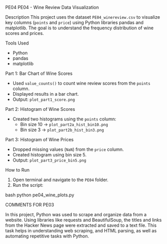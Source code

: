 PE04
PE04 - Wine Review Data Visualization

Description
This project uses the dataset `PE04_winereview.csv` to visualize key columns (`points` and `price`) using Python libraries pandas and matplotlib. The goal is to understand the frequency distribution of wine scores and prices.

Tools Used
- Python
- pandas
- matplotlib

Part 1: Bar Chart of Wine Scores
- Used `value_counts()` to count wine review scores from the `points` column.
- Displayed results in a bar chart.
- Output: `plot_part1_score.png`
  
Part 2: Histogram of Wine Scores
- Created two histograms using the `points` column:
  - Bin size 10 → `plot_part2a_hist_bin10.png`
  - Bin size 3  → `plot_part2b_hist_bin3.png`

Part 3: Histogram of Wine Prices
- Dropped missing values (`NaN`) from the `price` column.
- Created histogram using bin size 5.
- Output: `plot_part3_price_bin5.png`

How to Run
1. Open terminal and navigate to the `PE04` folder.
2. Run the script:

bash
python pe04_wine_plots.py



COMMENTS FOR PE03

In this project, Python was used to scrape and organize data from a website. Using libraries like requests and BeautifulSoup, the titles and links from the Hacker News page were extracted and saved to a text file.
This task helps in understanding web scraping, and HTML parsing, as well as automating repetitive tasks with Python.
